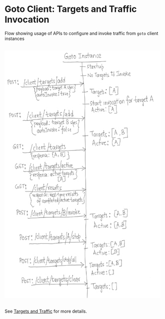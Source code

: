 # Goto Client: Targets and Traffic Invocation
Flow showing usage of APIs to configure and invoke traffic from `goto` client instances

<br/>

<img src="Goto-Client-Targets.png" width="650" height="800" />

<br/>
<br/>

See [Targets and Traffic](../README.md#client-http-traffic) for more details.